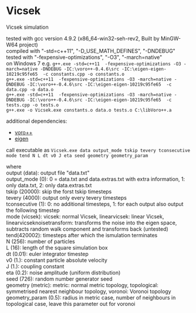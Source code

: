 # Vicsek
Vicsek simulation

tested with gcc version 4.9.2 (x86_64-win32-seh-rev2, Built by MinGW-W64 project)   
compiled with "-std=c++11", "-D_USE_MATH_DEFINES", "-DNDEBUG"  
tested with "-fexpensive-optimizations", "-O3", "-march=native"   
on Windows 7 e.g. `g++.exe -std=c++11  -fexpensive-optimizations -O3 -march=native -DNDEBUG -IC:\voro++-0.4.6\src -IC:\eigen-eigen-10219c95fe65  -c constants.cpp -o constants.o`  
`g++.exe -std=c++11  -fexpensive-optimizations -O3 -march=native -DNDEBUG -IC:\voro++-0.4.6\src -IC:\eigen-eigen-10219c95fe65  -c data.cpp -o data.o`  
`g++.exe -std=c++11  -fexpensive-optimizations -O3 -march=native -DNDEBUG -IC:\voro++-0.4.6\src -IC:\eigen-eigen-10219c95fe65  -c tests.cpp -o tests.o`  
`g++.exe -o Vicsek.exe constants.o data.o tests.o C:\libVoro++.a`


additional dependencies:
- [voro++](http://math.lbl.gov/voro++/)
- [eigen](http://eigen.tuxfamily.org/index.php?title=Main_Page)


call executable as `Vicsek.exe data output_mode tskip tevery tconsecutive mode tend N L dt v0 J eta seed geometry geometry_param`

where  
output (data): output file "data.txt"  
output_mode (0): 0 = data.txt and data.extras.txt with extra information, 1: only data.txt, 2: only data.extras.txt  
tskip (20000): skip the forst tskip timesteps  
tevery (4000): output only every tevery timesteps  
tconsecutive (1): 0: no additional timesteps, 1: for each output also output the following timestep  
mode (vicsek): vicsek: normal Vicsek, linearvicsek: linear Vicsek, linearvicseknoisetransform: transforms the noise into the eigen space, subtracts random walk component and transforms back (untested)  
tend(420002): timesteps after which the ismulation terminates  
N (256): number of particles  
L (16): length of the square simulation box  
dt (0.01): euler integrator timestep  
v0 (1.): constant particle absolute velocity  
J (1.): coupling constant  
eta (0.2): noise amplitude (uniform distribution)  
seed (726): random number generator seed  
geometry (metric): metric: normal metric topology, topological: symmetrised nearest neighbour topology, voronoi: Voronoi topology  
geometry_param (0.5): radius in metric case, number of neighbours in topological case, leave this parameter out for voronoi